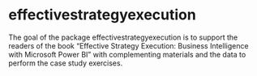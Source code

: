 
# effectivestrategyexecution

<!-- badges: start -->
<!-- badges: end -->

The goal of the package effectivestrategyexecution is to support the readers of the
book “Effective Strategy Execution: Business Intelligence with Microsoft Power BI” 
with complementing materials and the data to perform the case study exercises.
